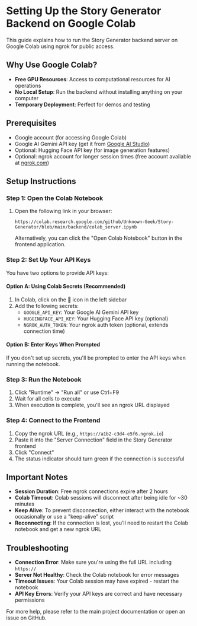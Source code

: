 # Setting Up the Story Generator Backend on Google Colab

This guide explains how to run the Story Generator backend server on Google Colab using ngrok for public access.

## Why Use Google Colab?

- **Free GPU Resources**: Access to computational resources for AI operations
- **No Local Setup**: Run the backend without installing anything on your computer
- **Temporary Deployment**: Perfect for demos and testing

## Prerequisites

- Google account (for accessing Google Colab)
- Google AI Gemini API key (get it from [Google AI Studio](https://ai.google.dev/))
- Optional: Hugging Face API key (for image generation features)
- Optional: ngrok account for longer session times (free account available at [ngrok.com](https://ngrok.com))

## Setup Instructions

### Step 1: Open the Colab Notebook

1. Open the following link in your browser:
   ```
   https://colab.research.google.com/github/Unknown-Geek/Story-Generator/blob/main/backend/colab_server.ipynb
   ```
   
   Alternatively, you can click the "Open Colab Notebook" button in the frontend application.

### Step 2: Set Up Your API Keys

You have two options to provide API keys:

#### Option A: Using Colab Secrets (Recommended)

1. In Colab, click on the 🔑 icon in the left sidebar
2. Add the following secrets:
   - `GOOGLE_API_KEY`: Your Google AI Gemini API key
   - `HUGGINGFACE_API_KEY`: Your Hugging Face API key (optional)
   - `NGROK_AUTH_TOKEN`: Your ngrok auth token (optional, extends connection time)

#### Option B: Enter Keys When Prompted

If you don't set up secrets, you'll be prompted to enter the API keys when running the notebook.

### Step 3: Run the Notebook

1. Click "Runtime" → "Run all" or use Ctrl+F9
2. Wait for all cells to execute
3. When execution is complete, you'll see an ngrok URL displayed

### Step 4: Connect to the Frontend

1. Copy the ngrok URL (e.g., `https://a1b2-c3d4-e5f6.ngrok.io`)
2. Paste it into the "Server Connection" field in the Story Generator frontend
3. Click "Connect"
4. The status indicator should turn green if the connection is successful

## Important Notes

- **Session Duration**: Free ngrok connections expire after 2 hours
- **Colab Timeout**: Colab sessions will disconnect after being idle for ~30 minutes
- **Keep Alive**: To prevent disconnection, either interact with the notebook occasionally or use a "keep-alive" script
- **Reconnecting**: If the connection is lost, you'll need to restart the Colab notebook and get a new ngrok URL

## Troubleshooting

- **Connection Error**: Make sure you're using the full URL including `https://`
- **Server Not Healthy**: Check the Colab notebook for error messages
- **Timeout Issues**: Your Colab session may have expired - restart the notebook
- **API Key Errors**: Verify your API keys are correct and have necessary permissions

For more help, please refer to the main project documentation or open an issue on GitHub. 